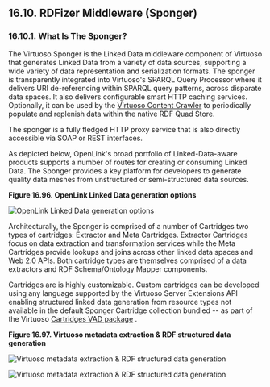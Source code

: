 <div>

<div>

<div>

<div>

## 16.10. RDFizer Middleware (Sponger)

</div>

</div>

</div>

<div>

<div>

<div>

<div>

### 16.10.1. What Is The Sponger?

</div>

</div>

</div>

The Virtuoso Sponger is the Linked Data middleware component of Virtuoso
that generates Linked Data from a variety of data sources, supporting a
wide variety of data representation and serialization formats. The
sponger is transparently integrated into Virtuoso's SPARQL Query
Processor where it delivers URI de-referencing within SPARQL query
patterns, across disparate data spaces. It also delivers configurable
smart HTTP caching services. Optionally, it can be used by the
<a href="admui.webservices.html#contentcrawlerrdf" class="link"
title="Set Up the Content Crawler to Gather RDF">Virtuoso Content
Crawler</a> to periodically populate and replenish data within the
native RDF Quad Store.

The sponger is a fully fledged HTTP proxy service that is also directly
accessible via SOAP or REST interfaces.

As depicted below, OpenLink's broad portfolio of Linked-Data-aware
products supports a number of routes for creating or consuming Linked
Data. The Sponger provides a key platform for developers to generate
quality data meshes from unstructured or semi-structured data sources.

<div>

<div>

**Figure 16.96. OpenLink Linked Data generation options**

<div>

<div>

![OpenLink Linked Data generation
options](images/Sponger_LinkedDataGenOptions_2014_v3.png)

</div>

</div>

</div>

  

</div>

Architecturally, the Sponger is comprised of a number of Cartridges two
types of cartridges: Extractor and Meta Cartridges. Extractor Cartridges
focus on data extraction and transformation services while the Meta
Cartridges provide lookups and joins across other linked data spaces and
Web 2.0 APIs. Both cartridge types are themselves comprised of a data
extractors and RDF Schema/Ontology Mapper components.

Cartridges are is highly customizable. Custom cartridges can be
developed using any language supported by the Virtuoso Server Extensions
API enabling structured linked data generation from resource types not
available in the default Sponger Cartridge collection bundled -- as part
of the Virtuoso <a
href="http://s3.amazonaws.com/opldownload/uda/vad-packages/6.3/virtuoso/cartridges_dav.vad"
class="ulink" target="_top">Cartridges VAD package</a> .

<div>

<div>

**Figure 16.97. Virtuoso metadata extraction & RDF structured data
generation**

<div>

<div>

![Virtuoso metadata extraction & RDF structured data
generation](images/linked_data_gen_opts4.png)

</div>

<div>

![Virtuoso metadata extraction & RDF structured data
generation](images/linked_data_gen_opts4.png)

</div>

</div>

</div>

  

</div>

</div>

</div>
